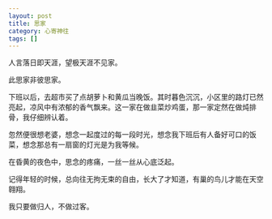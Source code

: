```yaml
---
layout: post
title: 思家
category: 心寄神往
tags: []
---
```

人言落日即天涯，望极天涯不见家。
	
此思家非彼思家。
	
下班以后，去超市买了点胡萝卜和黄瓜当晚饭。其时暮色沉沉，小区里的路灯已然亮起，凉风中有浓郁的香气飘来。这一家在做韭菜炒鸡蛋，那一家定然在做炖排骨，我仔细辨认着。
	
忽然便很想老婆，想念一起度过的每一段时光，想念我下班后有人备好可口的饭菜，想念那总有一扇窗的灯光是为我等候。
	
在昏黄的夜色中，思念的疼痛，一丝一丝从心底泛起。
	
记得年轻的时候，总向往无拘无束的自由，长大了才知道，有巢的鸟儿才能在天空翱翔。
	
我只要做归人，不做过客。